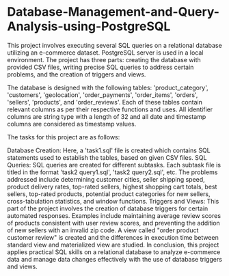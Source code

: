 # Database-Management-and-Query-Analysis-using-PostgreSQL
This project involves executing several SQL queries on a relational database utilizing an e-commerce dataset. PostgreSQL server is used in a local environment. The project has three parts: creating the database with provided CSV files, writing precise SQL queries to address certain problems, and the creation of triggers and views.

The database is designed with the following tables: 'product_category', 'customers', 'geolocation', 'order_payments', 'order_items', 'orders', 'sellers', 'products', and 'order_reviews'. Each of these tables contain relevant columns as per their respective functions and uses. All identifier columns are string type with a length of 32 and all date and timestamp columns are considered as timestamp values.

The tasks for this project are as follows:

Database Creation: Here, a 'task1.sql' file is created which contains SQL statements used to establish the tables, based on given CSV files.
SQL Queries: SQL queries are created for different subtasks. Each subtask file is titled in the format 'task2 query1.sql', 'task2 query2.sql', etc. The problems addressed include determining customer cities, seller shipping speed, product delivery rates, top-rated sellers, highest shopping cart totals, best sellers, top-rated products, potential product categories for new sellers, cross-tabulation statistics, and window functions.
Triggers and Views: This part of the project involves the creation of database triggers for certain automated responses. Examples include maintaining average review scores of products consistent with user review scores, and preventing the addition of new sellers with an invalid zip code. A view called "order product customer review" is created and the differences in execution time between standard view and materialized view are studied.
In conclusion, this project applies practical SQL skills on a relational database to analyze e-commerce data and manage data changes effectively with the use of database triggers and views.
